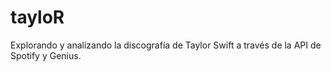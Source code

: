 # tayloR
Explorando y analizando la discografía de Taylor Swift a través de la API de Spotify y Genius.
